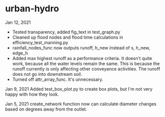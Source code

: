 # urban-hydro 
Jan 12, 2021
- Tested transparency, added fig_text in test_graph.py
- Cleaned up flood nodes and flood time calculations in efficiency_test_manning.py
- rainfall_nodes_func now outputs runoff, h_new instead of s, h_new, edge_h
- Added max highest runoff as a performance criteria. It doesn't quite work, because all the water levels remain the same.
This is because the runoff currently is only affecting other conveyance activities. The runoff does not go into downstream
soil. 
- Turned off attr_array_func. It's unnecessary.

Jan 9, 2021
Added test_box_plot.py to create box plots, but I'm not very happy with how they look. 

Jan 5, 2021
create_network function now can calculate diameter changes based on degrees away from the outlet.
